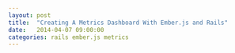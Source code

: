 ```yaml
---
layout: post
title:  "Creating A Metrics Dashboard With Ember.js and Rails"
date:   2014-04-07 09:00:00
categories: rails ember.js metrics
---
```


